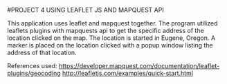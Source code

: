 #PROJECT 4 USING LEAFLET JS AND MAPQUEST API

This application uses leaflet and mapquest together. The program utilized leaflets plugins with mapquests api to get the specific address of the location clicked on the map. The location is started in Eugene, Oregon. A marker is placed on the location clicked with a popup window listing the address of that location.

References used: 
https://developer.mapquest.com/documentation/leaflet-plugins/geocoding
http://leafletjs.com/examples/quick-start.html
